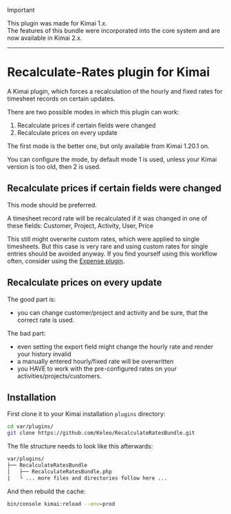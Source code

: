 
> [!IMPORTANT]  
> This plugin was made for Kimai 1.x.  
> The features of this bundle were incorporated into the core system and are now available in Kimai 2.x.

---

# Recalculate-Rates plugin for Kimai

A Kimai plugin, which forces a recalculation of the hourly and fixed rates for timesheet records on certain updates.

There are two possible modes in which this plugin can work:

1. Recalculate prices if certain fields were changed
2. Recalculate prices on every update

The first mode is the better one, but only available from Kimai 1.20.1 on.

You can configure the mode, by default mode 1 is used, unless your Kimai version is too old, then 2 is used.

## Recalculate prices if certain fields were changed

This mode should be preferred.

A timesheet record rate will be recalculated if it was changed in one of these fields: Customer, Project, Activity, User, Price

This still might overwrite custom rates, which were applied to single timesheets.
But this case is very rare and using custom rates for single entries should be avoided anyway.
If you find yourself using this workflow often, consider using the [Expense plugin](https://www.kimai.org/store/expenses-bundle.html).

## Recalculate prices on every update

The good part is: 
- you can change customer/project and activity and be sure, that the correct rate is used.

The bad part: 
- even setting the export field might change the hourly rate and render your history invalid
- a manually entered hourly/fixed rate will be overwritten
- you HAVE to work with the pre-configured rates on your activities/projects/customers.  

## Installation

First clone it to your Kimai installation `plugins` directory:
```bash
cd var/plugins/
git clone https://github.com/Keleo/RecalculateRatesBundle.git
```

The file structure needs to look like this afterwards:

```bash
var/plugins/
├── RecalculateRatesBundle
│   ├── RecalculateRatesBundle.php
|   └ ... more files and directories follow here ... 
```

And then rebuild the cache: 
```bash
bin/console kimai:reload --env=prod
```
